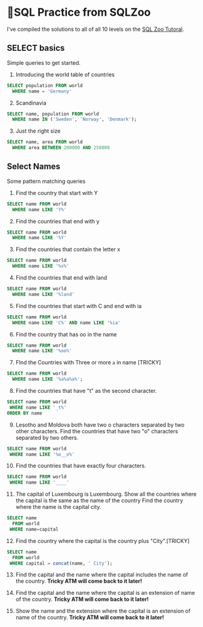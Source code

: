 # 🚀SQL Practice from SQLZoo

I've compiled the solutions to all of all 10 levels on the [SQL Zoo Tutoral](http://sqlzoo.net/wiki/SQL_Tutorial).  


## SELECT basics
Simple queries to get started.

1. Introducing the world table of countries

```sql
SELECT population FROM world
  WHERE name = 'Germany'
```
2. Scandinavia

```sql
SELECT name, population FROM world
  WHERE name IN ('Sweden', 'Norway', 'Denmark');
```

3. Just the right size

```sql
SELECT name, area FROM world
  WHERE area BETWEEN 200000 AND 250000
  ```
## Select Names

Some pattern matching queries

1. Find the country that start with Y

```sql
SELECT name FROM world
  WHERE name LIKE 'Y%'
  ```

2. Find the countries that end with y

```sql
SELECT name FROM world
  WHERE name LIKE '%Y' 
  ```

3. Find the countries that contain the letter x

```sql
SELECT name FROM world
  WHERE name LIKE '%x%'
  ```

4. Find the countries that end with land

```sql
SELECT name FROM world
  WHERE name LIKE '%land'
  ```

5. Find the countries that start with C and end with ia

```sql
SELECT name FROM world
  WHERE name LIKE 'C%' AND name LIKE '%ia' 
  ```

6. Find the country that has oo in the name

```sql
SELECT name FROM world
  WHERE name LIKE '%oo%'
  ```

7. FInd the Countries with Three or more `a` in name [TRICKY]

```sql
SELECT name FROM world
  WHERE name LIKE '%a%a%a%';
  ```

8. Find the countries that have "t" as the second character.

```sql
SELECT name FROM world
 WHERE name LIKE '_t%'
ORDER BY name
```

9. Lesotho and Moldova both have two o characters separated by two other characters.
Find the countries that have two "o" characters separated by two others.

```sql
SELECT name FROM world
 WHERE name LIKE '%o__o%'
 ```

10. Find the countries that have exactly four characters.

```sql
SELECT name FROM world
 WHERE name LIKE '____'
 ```
11. The capital of Luxembourg is Luxembourg. Show all the countries where the capital is the same as the name of the country
Find the country where the name is the capital city.

```sql
SELECT name
  FROM world
 WHERE name=capital
 ```

12. Find the country where the capital is the country plus "City".[TRICKY]

```sql
SELECT name
  FROM world
 WHERE capital = concat(name, ' City');
 ```

13. Find the capital and the name where the capital includes the name of the country.
**Tricky ATM will come back to it later!**

14. Find the capital and the name where the capital is an extension of name of the country.
**Tricky ATM will come back to it later!**

15. Show the name and the extension where the capital is an extension of name of the country.
**Tricky ATM will come back to it later!**
